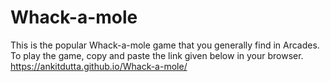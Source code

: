 # Whack-a-mole
This is the popular Whack-a-mole game that you generally find in Arcades.
To play the game, copy and paste the link given below in your browser.
https://ankitdutta.github.io/Whack-a-mole/
